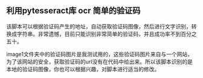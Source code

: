 ## 利用pytesseract库 ocr 简单的验证码

该脚本可以根据验证码产生的地址，自动获取验证码图像，然后进行文字识别，转换成字符串。非常遗憾，目前只能识别非常简单的验证码，并且成功率不到百分之五十。

image1文件夹中的验证码图片是我测试用的，这些验证码图片来自与一个网站，为了该网站的安全，获取验证码的url没有在代码中给出来。所以该脚本识别的是本地的验证码图像，你也可以根据兴趣，对脚本进行适当的修改。